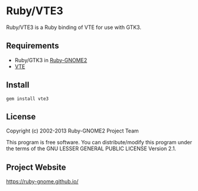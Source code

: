 # Ruby/VTE3

Ruby/VTE3 is a Ruby binding of VTE for use with GTK3.

## Requirements

* Ruby/GTK3 in
  [Ruby-GNOME2](https://ruby-gnome.github.io/)
* [VTE](https://live.gnome.org/Terminal/VTE)

## Install

    gem install vte3

## License

Copyright (c) 2002-2013 Ruby-GNOME2 Project Team

This program is free software. You can distribute/modify this program
under the terms of the GNU LESSER GENERAL PUBLIC LICENSE Version 2.1.

## Project Website

https://ruby-gnome.github.io/
